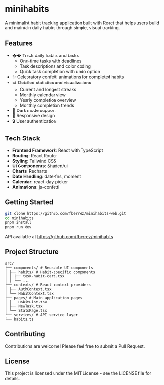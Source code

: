 # minihabits

A minimalist habit tracking application built with React that helps users build and maintain daily habits through simple, visual tracking.

## Features

- �� Track daily habits and tasks
  - One-time tasks with deadlines
  - Task descriptions and color coding
  - Quick task completion with undo option
- ✨ Celebratory confetti animations for completed habits
- 📊 Detailed statistics and visualizations
  - Current and longest streaks
  - Monthly calendar view
  - Yearly completion overview
  - Monthly completion trends
- 🌙 Dark mode support
- 📱 Responsive design
- 🔒 User authentication

## Tech Stack

- **Frontend Framework**: React with TypeScript
- **Routing**: React Router
- **Styling**: Tailwind CSS
- **UI Components**: Shadcn/ui
- **Charts**: Recharts
- **Date Handling**: date-fns, moment
- **Calendar**: react-day-picker
- **Animations**: js-confetti

## Getting Started

```bash
git clone https://github.com/fberrez/minihabits-web.git
cd minihabits
pnpm install
pnpm run dev
```

API available at https://github.com/fberrez/minihabits

## Project Structure

```
src/
├── components/ # Reusable UI components
│ ├── habits/ # Habit-specific components
│ │ ├── task-habit-card.tsx
│ │ └── ...
├── contexts/ # React context providers
│ ├── AuthContext.tsx
│ └── HabitContext.tsx
├── pages/ # Main application pages
│ ├── HabitList.tsx
│ ├── NewTask.tsx
│ └── StatsPage.tsx
└── services/ # API service layer
└── habits.ts
```

## Contributing

Contributions are welcome! Please feel free to submit a Pull Request.

## License

This project is licensed under the MIT License - see the LICENSE file for details.